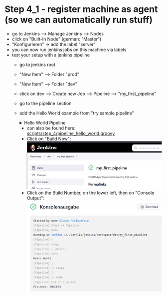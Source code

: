 # Step 4_1 - register machine as agent (so we can automatically run stuff)

- go to Jenkins --> Manage Jenkins --> Nodes
- click on "Built-In Node" (german: "Master")
- "Konfigurieren" -> add the label "server"
- you can now run jenkins jobs on this machine via labels
- test your setup with a jenkins pipeline
  - go to jenkins root
  - "New Item" --> Folder "prod"
  - "New Item" --> Folder "dev"
  - click on dev --> Create new Job --> Pipeline --> "my_first_pipeline"
  - go to the pipeline section
  - add the Hello World example from "try sample pipeline"
    <details>
        <summary>Hello World Pipeline</summary>

    ```groovy
    pipeline {
        agent any

        stages {
            stage('Hello') {
                steps {
                    echo 'Hello World'
                }
            }
        }
    }
    ```

    </details>

    - can also be found here: [scripts/step_4/pipeline_hello_world.groovy](../scripts/step_4/pipeline_hello_world.groovy)
    - Click on "Build Now":  
    ![Build Now Button](../images/Jenkins_Run.png)
    - Click on the Build Number, on the lower left, then on "Console Output":   
    ![Hello World Console Output](../images/Jenkins_Output.png)
